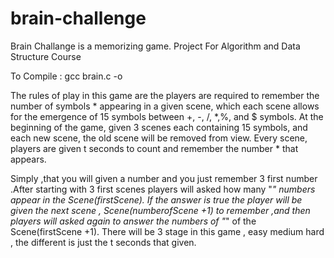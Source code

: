 # brain-challenge
Brain Challange is a memorizing game. Project For Algorithm and Data Structure Course

To Compile : gcc brain.c -o <randomname>

The rules of play in this game are the players are required to remember the number of symbols * appearing in a given scene, which each scene allows for the emergence of 15 symbols between +, -, /, *,%, and $ symbols. At the beginning of the game, given 3 scenes each containing 15 symbols, and each new scene, the old scene will be removed from view. Every scene, players are given t seconds to count and remember the number * that appears. 

Simply ,that you will given a number and you just remember 3 first number .After starting with 3 first scenes players will asked how many "*" numbers appear in the Scene(firstScene). If the answer is true the player will be given the next scene , Scene(numberofScene +1) to remember ,and then players will asked again to answer the  numbers of "*" of the Scene(firstScene +1).
There will be 3 stage in this game , easy medium hard , the different is just the t seconds that given.